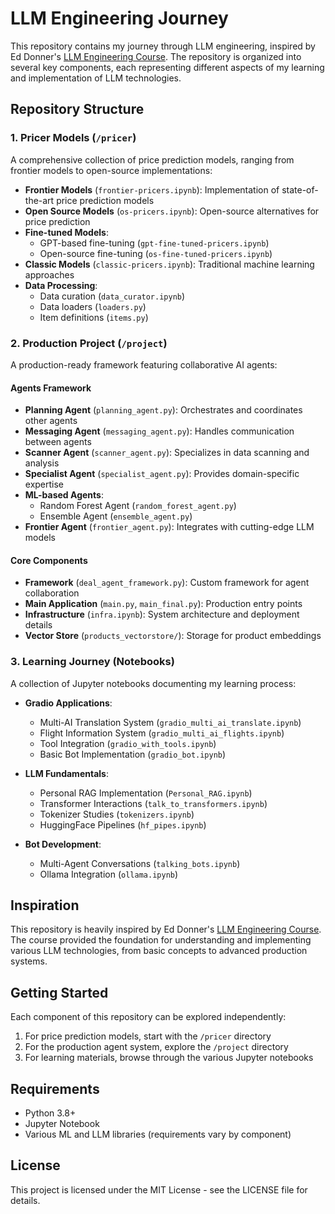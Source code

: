 # LLM Engineering Journey

This repository contains my journey through LLM engineering, inspired by Ed Donner's [LLM Engineering Course](https://github.com/ed-donner/llm_engineering). The repository is organized into several key components, each representing different aspects of my learning and implementation of LLM technologies.

## Repository Structure

### 1. Pricer Models (`/pricer`)

A comprehensive collection of price prediction models, ranging from frontier models to open-source implementations:

- **Frontier Models** (`frontier-pricers.ipynb`): Implementation of state-of-the-art price prediction models
- **Open Source Models** (`os-pricers.ipynb`): Open-source alternatives for price prediction
- **Fine-tuned Models**:
  - GPT-based fine-tuning (`gpt-fine-tuned-pricers.ipynb`)
  - Open-source fine-tuning (`os-fine-tuned-pricers.ipynb`)
- **Classic Models** (`classic-pricers.ipynb`): Traditional machine learning approaches
- **Data Processing**:
  - Data curation (`data_curator.ipynb`)
  - Data loaders (`loaders.py`)
  - Item definitions (`items.py`)

### 2. Production Project (`/project`)

A production-ready framework featuring collaborative AI agents:

#### Agents Framework

- **Planning Agent** (`planning_agent.py`): Orchestrates and coordinates other agents
- **Messaging Agent** (`messaging_agent.py`): Handles communication between agents
- **Scanner Agent** (`scanner_agent.py`): Specializes in data scanning and analysis
- **Specialist Agent** (`specialist_agent.py`): Provides domain-specific expertise
- **ML-based Agents**:
  - Random Forest Agent (`random_forest_agent.py`)
  - Ensemble Agent (`ensemble_agent.py`)
- **Frontier Agent** (`frontier_agent.py`): Integrates with cutting-edge LLM models

#### Core Components

- **Framework** (`deal_agent_framework.py`): Custom framework for agent collaboration
- **Main Application** (`main.py`, `main_final.py`): Production entry points
- **Infrastructure** (`infra.ipynb`): System architecture and deployment details
- **Vector Store** (`products_vectorstore/`): Storage for product embeddings

### 3. Learning Journey (Notebooks)

A collection of Jupyter notebooks documenting my learning process:

- **Gradio Applications**:

  - Multi-AI Translation System (`gradio_multi_ai_translate.ipynb`)
  - Flight Information System (`gradio_multi_ai_flights.ipynb`)
  - Tool Integration (`gradio_with_tools.ipynb`)
  - Basic Bot Implementation (`gradio_bot.ipynb`)

- **LLM Fundamentals**:

  - Personal RAG Implementation (`Personal_RAG.ipynb`)
  - Transformer Interactions (`talk_to_transformers.ipynb`)
  - Tokenizer Studies (`tokenizers.ipynb`)
  - HuggingFace Pipelines (`hf_pipes.ipynb`)

- **Bot Development**:
  - Multi-Agent Conversations (`talking_bots.ipynb`)
  - Ollama Integration (`ollama.ipynb`)

## Inspiration

This repository is heavily inspired by Ed Donner's [LLM Engineering Course](https://github.com/ed-donner/llm_engineering). The course provided the foundation for understanding and implementing various LLM technologies, from basic concepts to advanced production systems.

## Getting Started

Each component of this repository can be explored independently:

1. For price prediction models, start with the `/pricer` directory
2. For the production agent system, explore the `/project` directory
3. For learning materials, browse through the various Jupyter notebooks

## Requirements

- Python 3.8+
- Jupyter Notebook
- Various ML and LLM libraries (requirements vary by component)

## License

This project is licensed under the MIT License - see the LICENSE file for details.
